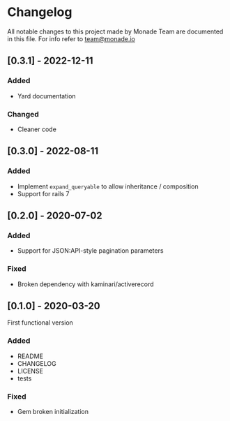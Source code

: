 # Changelog
All notable changes to this project made by Monade Team are documented in this file. For info refer to team@monade.io

## [0.3.1] - 2022-12-11
### Added
- Yard documentation

### Changed
- Cleaner code

## [0.3.0] - 2022-08-11
### Added
- Implement `expand_queryable` to allow inheritance / composition
- Support for rails 7

## [0.2.0] - 2020-07-02

### Added
- Support for JSON:API-style pagination parameters

### Fixed
- Broken dependency with kaminari/activerecord

## [0.1.0] - 2020-03-20
First functional version

### Added
- README
- CHANGELOG
- LICENSE
- tests

### Fixed
- Gem broken initialization
